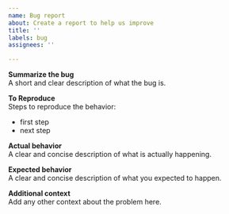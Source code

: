 ```yaml
---
name: Bug report
about: Create a report to help us improve
title: ''
labels: bug
assignees: ''

---
```


**Summarize the bug**<br>
A short and clear description of what the bug is.

**To Reproduce**<br>
Steps to reproduce the behavior:
- first step
- next step

**Actual behavior**<br>
A clear and concise description of what is actually happening.

**Expected behavior**<br>
A clear and concise description of what you expected to happen.

**Additional context**<br>
Add any other context about the problem here.

